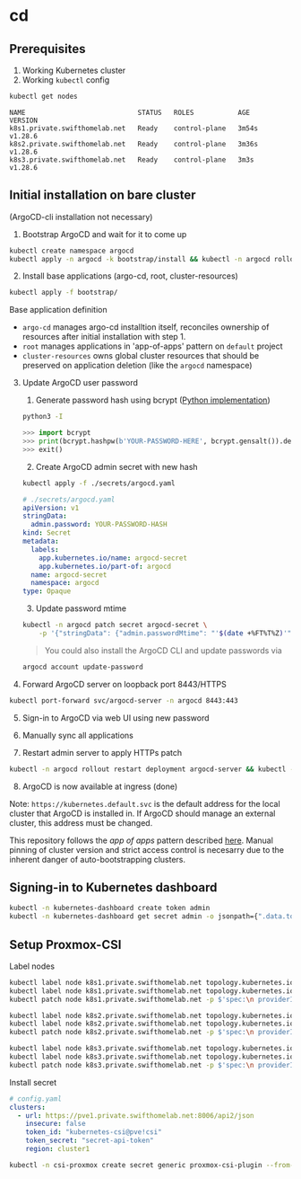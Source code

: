 # cd

## Prerequisites
1. Working Kubernetes cluster
2. Working `kubectl` config
```bash
kubectl get nodes
```
```
NAME                            STATUS   ROLES           AGE     VERSION
k8s1.private.swifthomelab.net   Ready    control-plane   3m54s   v1.28.6
k8s2.private.swifthomelab.net   Ready    control-plane   3m36s   v1.28.6
k8s3.private.swifthomelab.net   Ready    control-plane   3m3s    v1.28.6
```

## Initial installation on bare cluster

(ArgoCD-cli installation not necessary)

1. Bootstrap ArgoCD and wait for it to come up
```bash
kubectl create namespace argocd
kubectl apply -n argocd -k bootstrap/install && kubectl -n argocd rollout status deployment argocd-server
```
2. Install base applications (argo-cd, root, cluster-resources)
```bash
kubectl apply -f bootstrap/
```
Base application definition
- `argo-cd` manages argo-cd installtion itself, reconciles ownership of resources after initial installation with step 1.
- `root` manages applications in 'app-of-apps' pattern on `default` project
- `cluster-resources` owns global cluster resources that should be preserved on application deletion (like the `argocd` namespace)

3. Update ArgoCD user password
    1. Generate password hash using bcrypt ([Python implementation](https://pypi.org/project/bcrypt/))
    ```bash
    python3 -I
    ```
    ```python
    >>> import bcrypt
    >>> print(bcrypt.hashpw(b'YOUR-PASSWORD-HERE', bcrypt.gensalt()).decode())
    >>> exit()
    ```

    2. Create ArgoCD admin secret with new hash
    ```bash
    kubectl apply -f ./secrets/argocd.yaml
    ```
    ```yaml
    # ./secrets/argocd.yaml
    apiVersion: v1
    stringData:
      admin.password: YOUR-PASSWORD-HASH
    kind: Secret
    metadata:
      labels:
        app.kubernetes.io/name: argocd-secret
        app.kubernetes.io/part-of: argocd
      name: argocd-secret
      namespace: argocd
    type: Opaque
    ```

    3. Update password mtime
    ```bash
    kubectl -n argocd patch secret argocd-secret \
        -p '{"stringData": {"admin.passwordMtime": "'$(date +%FT%T%Z)'"}}'
    ```

    > You could also install the ArgoCD CLI and update passwords via
    ```bash
    argocd account update-password
    ```

4. Forward ArgoCD server on loopback port 8443/HTTPS
```bash
kubectl port-forward svc/argocd-server -n argocd 8443:443
```

5. Sign-in to ArgoCD via web UI using new password

6. Manually sync all applications
<!-- <insert screenshot> -->

7. Restart admin server to apply HTTPs patch
```bash
kubectl -n argocd rollout restart deployment argocd-server && kubectl -n argocd rollout status deployment argocd-server
```

8. ArgoCD is now available at ingress (done)

<!-- 7. Patch ArgoCD to listen to HTTP and reject HTTPS -->
<!-- ```bash -->
<!-- kubectl -n argocd patch cm argocd-cmd-params-cm \ -->
<!--     -p '{"data": {"server.insecure": "true"}}' -->
<!-- ``` -->
<!---->

Note: `https://kubernetes.default.svc` is the default address for the local cluster that ArgoCD is installed in. If ArgoCD should manage an external cluster, this address must be changed.

This repository follows the *app of apps* pattern described [here](https://argo-cd.readthedocs.io/en/stable/operator-manual/cluster-bootstrapping/#app-of-apps-pattern). Manual pinning of cluster version and strict access control is necesarry due to the inherent danger of auto-bootstrapping clusters.

## Signing-in to Kubernetes dashboard

```bash
kubectl -n kubernetes-dashboard create token admin
kubectl -n kubernetes-dashboard get secret admin -o jsonpath={".data.token"} | base64 -d
```

## Setup Proxmox-CSI
Label nodes
```bash
kubectl label node k8s1.private.swifthomelab.net topology.kubernetes.io/region=cluster1
kubectl label node k8s1.private.swifthomelab.net topology.kubernetes.io/zone=pve2
kubectl patch node k8s1.private.swifthomelab.net -p $'spec:\n providerID: proxmox://cluster1/501'

kubectl label node k8s2.private.swifthomelab.net topology.kubernetes.io/region=cluster1
kubectl label node k8s2.private.swifthomelab.net topology.kubernetes.io/zone=pve1
kubectl patch node k8s2.private.swifthomelab.net -p $'spec:\n providerID: proxmox://cluster1/502'

kubectl label node k8s3.private.swifthomelab.net topology.kubernetes.io/region=cluster1
kubectl label node k8s3.private.swifthomelab.net topology.kubernetes.io/zone=pve3
kubectl patch node k8s3.private.swifthomelab.net -p $'spec:\n providerID: proxmox://cluster1/503'
```
Install secret
```yaml
# config.yaml
clusters:
  - url: https://pve1.private.swifthomelab.net:8006/api2/json
    insecure: false
    token_id: "kubernetes-csi@pve!csi"
    token_secret: "secret-api-token"
    region: cluster1
```
```bash
kubectl -n csi-proxmox create secret generic proxmox-csi-plugin --from-file=config.yaml
```
